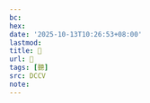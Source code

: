 ```yaml
---
bc:
hex:
date: '2025-10-13T10:26:53+08:00'
lastmod:
title: 􁓛
url: 􁓛
tags: [聽]
src: DCCV
note:
---
```

